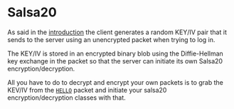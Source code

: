 # Salsa20

As said in the [introduction](/marshal/encryption/introduction) the client generates a random KEY/IV pair that it sends to the server using an unencrypted packet when trying to log in.

The KEY/IV is stored in an encrypted binary blob using the Diffie-Hellman key exchange in the packet so that the server can initiate its own Salsa20 encryption/decryption.

All you have to do to decrypt and encrypt your own packets is to grab the KEV/IV from the [`HELLO`](/marshal/packets/hello) packet and initiate your salsa20 encryption/decryption classes with that.
